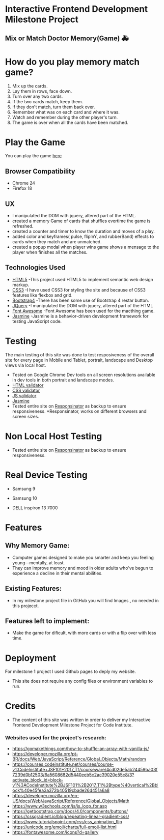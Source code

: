# Interactive Frontend Development Milestone Project 


## Mix or Match Doctor Memory(Game)  :ambulance:

# How do you play memory match game?

1. Mix up the cards.
2. Lay them in rows, face down.
3. Turn over any two cards.
4. If the two cards match, keep them.
5. If they don't match, turn them back over.
6. Remember what was on each card and where it was.
7. Watch and remember during the other player's turn.
8. The game is over when all the cards have been matched.


# Play the Game

You can play the game [here](https://jamaral14.github.io/interactive-frontend-development-milestone-project/) 


## Browser Compatibility

* Chrome 24
* Firefox 18

## UX

* I manipulated the DOM with jquery, altered part of the HTML.
* created a memory Game of cards that shuffles evertime the game is refreshed.
* created a counter and timer to know the duration and moves of a play.
* added color and keyframes( pulse, flipInY, and rubberBand) effects to cards when they match and are unmatched.
* created a popup modal when player wins game shows a mensage to the player when finishes all the matches.


## Technologies Used 

* [HTML5](https://www.w3schools.com/html/html5_intro.asp)
-This project used HTML5 to implement semantic web design markup.
* [CSS3](https://www.w3schools.com/)
-I have used CSS3 for styling the site and because of CSS3 features like flexbox and grid.
* [Bootstrap4](https://getbootstrap.com/)
-There has been some use of Bootstrap 4 restar button.
* [JQuery](https://jquery.com/)
-I manipulated the DOM with jquery, altered part of the HTML
* [Font Awesome](https://fontawesome.com/icons?d=gallery)
-Font Awesome has been used for the macthing game.
* [Jasmine](https://jasmine.github.io/pages/getting_started.html)
-Jasmine is a behavior-driven development framework for testing JavaScript code.


# Testing

The main testing of this site was done to test resposiveness 
of the overall site for every page in Mobile and Tablet, portrait, landscape and Desktop views via local host.

- Tested on Google Chrome Dev tools on all screen resolutions available in dev tools in both portrait and landscape modes.
- [HTML validator](https://validator.w3.org/)
- [CSS validator](https://jigsaw.w3.org/css-validator/)
- [JS validator](https://codebeautify.org/jsvalidate)
- [Jasmine](https://jasmine.github.io/pages/getting_started.html)
- Tested entire site on [Responsinator](http://www.responsinator.com) as backup to ensure responsiveness.
*Responsinator, works on different browsers and screen sizes.





# Non Local Host Testing

* Tested entire site on [Responsinator](http://www.responsinator.com) as backup to ensure responsiveness.

# Real Device Testing

* Samsung 9

* Samsung 10

* DELL inspiron 13 7000


# Features

## Why Memory Game:

* Computer games designed to make you smarter and keep you feeling young—mentally, at least.
* They can improve memory and mood in older adults who've begun to experience a decline in their mental abilities. 

## Existing Features:

* In my milestone project file in GitHub you will find Images , no needed in this projecct.

## Features left to implement:

* Make the game for dificult, with more cards or with a flip over with less time.

# Deployment

For milestone 1 project I used Github pages to deply my website.

* This site does not require any config files or environment variables to run.

# Credits

* The content of this site was written in order to deliver my Interactive Frontend Development Milestone Project for Code Institute.

### Websites used for the project's research:

* https://gomakethings.com/how-to-shuffle-an-array-with-vanilla-js/
* https://developer.mozilla.org/pt-BR/docs/Web/JavaScript/Reference/Global_Objects/Math/random
* https://courses.codeinstitute.net/courses/course-v1:CodeInstitute+JSF101+2017_T1/courseware/4cd02de5ab24459ba03f7239d0b12503/6a5608682d5440eeb5c2ac39020e55c8/3?activate_block_id=block-v1%3ACodeInstitute%2BJSF101%2B2017_T1%2Btype%40vertical%2Bblock%40e45fea3a372b40519cbade26d451a6a8
* https://developer.mozilla.org/en-US/docs/Web/JavaScript/Reference/Global_Objects/Math
* https://www.w3schools.com/js/js_loop_for.asp
* https://getbootstrap.com/docs/4.0/components/buttons/
* https://cssgradient.io/blog/repeating-linear-gradient-css/
* https://www.tutorialspoint.com/css/css_animation_flip
* https://unicode.org/emoji/charts/full-emoji-list.html
* https://fontawesome.com/icons?d=gallery












